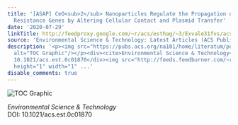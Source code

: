 ```yaml
---
title: '[ASAP] CeO<sub>2</sub> Nanoparticles Regulate the Propagation of Antibiotic
  Resistance Genes by Altering Cellular Contact and Plasmid Transfer'
date: '2020-07-29'
linkTitle: http://feedproxy.google.com/~r/acs/esthag/~3/Exvale31fvs/acs.est.0c01870
source: 'Environmental Science & Technology: Latest Articles (ACS Publications)'
description: '<p><img src="https://pubs.acs.org/na101/home/literatum/publisher/achs/journals/content/esthag/0/esthag.ahead-of-print/acs.est.0c01870/20200729/images/medium/es0c01870_0007.gif"
  alt="TOC Graphic"/></p><div><cite>Environmental Science & Technology</cite></div><div>DOI:
  10.1021/acs.est.0c01870</div><img src="http://feeds.feedburner.com/~r/acs/esthag/~4/Exvale31fvs"
  height="1" width="1" ...'
disable_comments: true
---
```

<p><img src="https://pubs.acs.org/na101/home/literatum/publisher/achs/journals/content/esthag/0/esthag.ahead-of-print/acs.est.0c01870/20200729/images/medium/es0c01870_0007.gif" alt="TOC Graphic"/></p><div><cite>Environmental Science & Technology</cite></div><div>DOI: 10.1021/acs.est.0c01870</div><img src="http://feeds.feedburner.com/~r/acs/esthag/~4/Exvale31fvs" height="1" width="1" ...